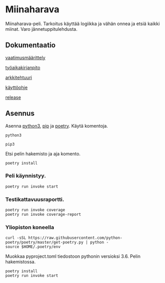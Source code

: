 # Miinaharava
Miinaharava-peli. Tarkoitus käyttää logiikka ja vähän onnea ja etsiä kaikki miinat. Varo jännetuppitulehdusta.  

## Dokumentaatio

[vaatimusmäärittely](https://github.com/ElomaaTapio/ot-harjoitustyo/blob/main/dokumentaatio/vaatimusmaarittely.md)

[työaikakirjanpito](https://github.com/ElomaaTapio/ot-harjoitustyo/blob/main/dokumentaatio/tuntikirjanpito.md)

[arkkitehtuuri](https://github.com/ElomaaTapio/ot-harjoitustyo/blob/main/dokumentaatio/arkkitehtuuri.md)

[käyttöohje](https://github.com/ElomaaTapio/ot-harjoitustyo/blob/main/dokumentaatio/k%C3%A4ytt%C3%B6ohje.md)

[release](https://github.com/ElomaaTapio/ot-harjoitustyo/releases)

## Asennus
Asenna [python3](https://realpython.com/installing-python/), [pip](https://pip.pypa.io/en/stable/installing/) ja [poetry](https://python-poetry.org/docs/).
Käytä komentoja.
```
python3
```
```
pip3
```
Etsi pelin hakemisto ja aja komento.
```
poetry install
```
### Peli käynnistyy.
```
poetry run invoke start
```
### Testikattavuusraportti.
```
poetry run invoke coverage
poetry run invoke coverage-report
```
### Yliopiston koneella
```
curl -sSL https://raw.githubusercontent.com/python-poetry/poetry/master/get-poetry.py | python -
source $HOME/.poetry/env
```
Muokkaa pyproject.toml tiedostoon pythonin versioksi 3.6.
Pelin hakemistossa.
```
poetry install
poetry run invoke start
```
